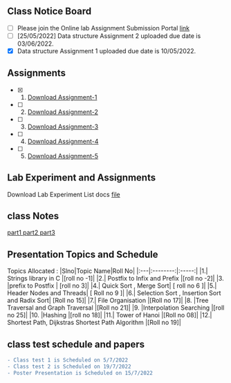 ## Class Notice Board
- [ ] Please join the Online lab Assignment Submission Portal [link](https://onlinegdb.com/classroom/invite/Sd-PIH-y5)
- [ ] [25/05/2022] Data structure Assignment 2 uploaded due date is 03/06/2022.
- [x] Data structure Assignment 1 uploaded due date is 10/05/2022.

## Assignments

- [x] 1.  [Download Assignment-1](https://docs.google.com/document/d/1dcGu4SJntrkmqcHdHaVcniPpmZcdUtI8VA5ltbvdjNE/edit?usp=sharing)
- [ ] 2.  [Download Assignment-2](https://docs.google.com/document/d/1IPqxb_yidafNBUcPZc7nfcLOwq6GuUYkyFHpFWyZXU4/edit?usp=sharing)
- [ ] 3.  [Download Assignment-3](https://docs.google.com/document/d/1CKYv8DHvMreY3LGyD3-GE01j0-NJBIMPNQMod8zNyuY/edit?usp=sharing)
- [ ] 4.  [Download Assignment-4](https://docs.google.com/document/d/1iDtVZ4cVgHRINVFGDVrq32ksWqSHlHt5KvjdvDY3FuA/edit?usp=sharing)
- [ ] 5.  [Download Assignment-5](https://docs.google.com/document/d/1qUdJzspmfRUGC_TFGgczYqcCrtvozUyv5FH4P_-nNVQ/edit?usp=sharing)

## Lab Experiment and Assignments
Download Lab Experiment List docs [file](https://docs.google.com/document/d/1ryJWkAkdzhLxHjPKK9pCaqex2JY4JhKxTu2rqnx476Y/edit?usp=sharing)

## class Notes

[part1 ](https://drive.google.com/file/d/11xSosOCxW5g9l1S0ICQv8SDmUHWtMlhp/view?usp=sharing)
[part2 ]()
[part3 ](https://docs.google.com/document/d/140XibSs7QNd0y8sPEUhHTd7mZuxyg0B96KzJjqXPO3Q/edit?usp=sharing)



## Presentation Topics and Schedule

Topics Allocated :
|Slno|Topic Name|Roll No|
|:---|:--------:|:-----:|
|1.| Strings library in C  |[roll no -1]|
|2.| Postfix to Infix and Prefix  |[roll no -2]|
|3. |prefix to Postfix | [roll no 3]|
|4.| Quick Sort , Merge Sort| [ roll no 6 ]|
|5.| Header Nodes and Threads|  [ Roll no 9 ]|
|6.| Selection Sort , Insertion Sort and Radix Sort| [Roll no 15]|
|7.| File Organisation |[Roll no 17]|
|8. |Tree Traversal and Graph Traversal |[Roll no 21]|
|9. |Interpolation Searching |[roll no 25]|
|10. |Hashing |[roll no 18]|
|11.| Tower of Hanoi |[Roll no 08]|
|12.| Shortest Path, Dijkstras Shortest Path Algorithm |[Roll no 19]|




## class test schedule and papers

```diff
- Class test 1 is Scheduled on 5/7/2022
- Class test 2 is Scheduled on 19/7/2022
- Poster Presentation is Scheduled on 15/7/2022 


```
